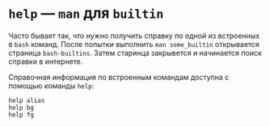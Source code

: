# `help` — `man` для `builtin`

Часто бывает так, что нужно получить справку по одной из встроенных в `bash` команд.
После попытки выполнить `man some_builtin` открывается страница `bash-builtins`.
Затем старинца закрывется и начинается поиск справки в интернете.

Справочная информация по встроенным командам доступна с помощью команды `help`:

    help alias
    help bg
    help fg
